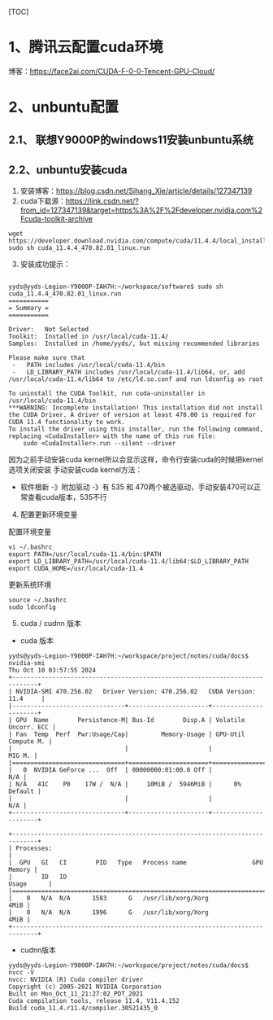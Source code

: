 [TOC]

# 1、腾讯云配置cuda环境
博客：https://face2ai.com/CUDA-F-0-0-Tencent-GPU-Cloud/


# 2、unbuntu配置
## 2.1、 联想Y9000P的windows11安装unbuntu系统





## 2.2、unbuntu安装cuda
1. 安装博客：https://blog.csdn.net/Sihang_Xie/article/details/127347139
2. cuda下载源：https://link.csdn.net/?from_id=127347139&target=https%3A%2F%2Fdeveloper.nvidia.com%2Fcuda-toolkit-archive

```shell
wget https://developer.download.nvidia.com/compute/cuda/11.4.4/local_installers/cuda_11.4.4_470.82.01_linux.run
sudo sh cuda_11.4.4_470.82.01_linux.run

```

3. 安装成功提示：

```shell

yyds@yyds-Legion-Y9000P-IAH7H:~/workspace/software$ sudo sh cuda_11.4.4_470.82.01_linux.run
===========
= Summary =
===========

Driver:   Not Selected
Toolkit:  Installed in /usr/local/cuda-11.4/
Samples:  Installed in /home/yyds/, but missing recommended libraries

Please make sure that
 -   PATH includes /usr/local/cuda-11.4/bin
 -   LD_LIBRARY_PATH includes /usr/local/cuda-11.4/lib64, or, add /usr/local/cuda-11.4/lib64 to /etc/ld.so.conf and run ldconfig as root

To uninstall the CUDA Toolkit, run cuda-uninstaller in /usr/local/cuda-11.4/bin
***WARNING: Incomplete installation! This installation did not install the CUDA Driver. A driver of version at least 470.00 is required for CUDA 11.4 functionality to work.
To install the driver using this installer, run the following command, replacing <CudaInstaller> with the name of this run file:
    sudo <CudaInstaller>.run --silent --driver
```
因为之前手动安装cuda kernel所以会显示这样，命令行安装cuda的时候把kernel选项关闭安装
手动安装cuda kernel方法：
-  软件根新 -》附加驱动 -》有 535 和 470两个被选驱动，手动安装470可以正常查看cuda版本，535不行

4. 配置更新环境变量

配置环境变量
```
vi ~/.bashrc
export PATH=/usr/local/cuda-11.4/bin:$PATH
export LD_LIBRARY_PATH=/usr/local/cuda-11.4/lib64:$LD_LIBRARY_PATH
export CUDA_HOME=/usr/local/cuda-11.4
```
更新系统环境
```
source ~/.bashrc
sudo ldconfig
```

5. cuda / cudnn 版本
- cuda 版本
```shell
yyds@yyds-Legion-Y9000P-IAH7H:~/workspace/project/notes/cuda/docs$ nvidia-smi
Thu Oct 10 03:57:55 2024       
+-----------------------------------------------------------------------------+
| NVIDIA-SMI 470.256.02   Driver Version: 470.256.02   CUDA Version: 11.4     |
|-------------------------------+----------------------+----------------------+
| GPU  Name        Persistence-M| Bus-Id        Disp.A | Volatile Uncorr. ECC |
| Fan  Temp  Perf  Pwr:Usage/Cap|         Memory-Usage | GPU-Util  Compute M. |
|                               |                      |               MIG M. |
|===============================+======================+======================|
|   0  NVIDIA GeForce ...  Off  | 00000000:01:00.0 Off |                  N/A |
| N/A   41C    P0    17W /  N/A |     10MiB /  5946MiB |      0%      Default |
|                               |                      |                  N/A |
+-------------------------------+----------------------+----------------------+
                                                                               
+-----------------------------------------------------------------------------+
| Processes:                                                                  |
|  GPU   GI   CI        PID   Type   Process name                  GPU Memory |
|        ID   ID                                                   Usage      |
|=============================================================================|
|    0   N/A  N/A      1583      G   /usr/lib/xorg/Xorg                  4MiB |
|    0   N/A  N/A      1996      G   /usr/lib/xorg/Xorg                  4MiB |
+-----------------------------------------------------------------------------+
```

- cudnn版本
```shell
yyds@yyds-Legion-Y9000P-IAH7H:~/workspace/project/notes/cuda/docs$ nvcc -V
nvcc: NVIDIA (R) Cuda compiler driver
Copyright (c) 2005-2021 NVIDIA Corporation
Built on Mon_Oct_11_21:27:02_PDT_2021
Cuda compilation tools, release 11.4, V11.4.152
Build cuda_11.4.r11.4/compiler.30521435_0
```
